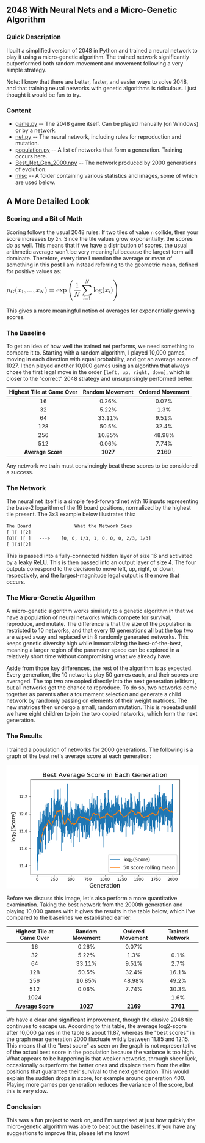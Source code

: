 ## 2048 With Neural Nets and a Micro-Genetic Algorithm ##
### Quick Description ###
I built a simplified version of 2048 in Python and trained a neural network to play it using a micro-genetic algorithm.  The trained network significantly outperformed both random movement and movement following a very simple strategy.

Note:  I know that there are better, faster, and easier ways to solve 2048, and that training neural networks with genetic algorithms is ridiculous.  I just thought it would be fun to try.

### Content ###
* [game.py](https://github.com/clambro/2048-Micro-Genetic/blob/master/src/game.py) -- The 2048 game itself.  Can be played manually (on Windows) or by a network.
* [net.py](https://github.com/clambro/2048-Micro-Genetic/blob/master/src/net.py) -- The neural network, including rules for reproduction and mutation.
* [population.py](https://github.com/clambro/2048-Micro-Genetic/blob/master/src/population.py) -- A list of networks that form a generation.  Training occurs here.
* [Best_Net_Gen_2000.npy](https://github.com/clambro/2048-Micro-Genetic/blob/master/Best_Net_Gen_2000.npy) -- The network produced by 2000 generations of evolution.
* [misc](https://github.com/clambro/2048-Micro-Genetic/tree/master/misc) -- A folder containing various statistics and images, some of which are used below.


## A More Detailed Look ##
### Scoring and a Bit of Math ###
Scoring follows the usual 2048 rules:  If two tiles of value `n` collide, then your score increases by `2n`.  Since the tile values grow exponentially, the scores do as well.  This means that if we have a distribution of scores, the usual arithmetic average won't be very meaningful because the largest term will dominate.  Therefore, every time I mention the average or mean of something in this post I am instead referring to the geometric mean, defined for positive values as:

![Geometric Mean](misc/geometric_mean.png)

This gives a more meaningful notion of averages for exponentially growing scores.


### The Baseline ###
To get an idea of how well the trained net performs, we need something to compare it to.  Starting with a random algorithm, I played 10,000 games, moving in each direction with equal probability, and got an average score of 1027.  I then played another 10,000 games using an algorithm that always chose the first legal move in the order `[left, up, right, down]`, which is closer to the "correct" 2048 strategy and unsurprisingly performed better:

Highest Tile at Game Over | Random Movement | Ordered Movement
:------------------------:|:---------------:|:---------------:
16 | 0.26% | 0.07%
32 | 5.22% | 1.3%
64 | 33.11% | 9.51%
128 | 50.5% | 32.4%
256 | 10.85% | 48.98%
512 | 0.06% | 7.74%
**Average Score** | **1027** | **2169**

Any network we train must convincingly beat these scores to be considered a success.


### The Network ###
The neural net itself is a simple feed-forward net with 16 inputs representing the base-2 logarithm of the 16 board positions, normalized by the highest tile present.  The 3x3 example below illustrates this:
```
The Board                What the Network Sees
[ ][ ][2]
[8][ ][ ]   --->    [0, 0, 1/3, 1, 0, 0, 0, 2/3, 1/3]
[ ][4][2]
```
This is passed into a fully-connected hidden layer of size 16 and activated by a leaky ReLU.  This is then passed into an output layer of size 4.  The four outputs correspond to the decision to move left, up, right, or down, respectively, and the largest-magnitude legal output is the move that occurs.


### The Micro-Genetic Algorithm ###
A micro-genetic algorithm works similarly to a genetic algorithm in that we have a population of neural networks which compete for survival, reproduce, and mutate.  The difference is that the size of the population is restricted to 10 networks, and that every 10 generations all but the top two are wiped away and replaced with 8 randomly generated networks.  This keeps genetic diversity high while immortalizing the best-of-the-best, meaning a larger region of the parameter space can be explored in a relatively short time without compromising what we already have.

Aside from those key differences, the rest of the algorithm is as expected.  Every generation, the 10 networks play 50 games each, and their scores are averaged.  The top two are copied directly into the next generation (elitism), but all networks get the chance to reproduce.  To do so, two networks come together as parents after a tournament selection and generate a child network by randomly passing on elements of their weight matrices.  The new matrices then undergo a small, random mutation.  This is repeated until we have eight children to join the two copied networks, which form the next generation.


### The Results ###
I trained a population of networks for 2000 generations.  The following is a graph of the best net's average score at each generation:

![Evolution of Scores](misc/scores2000generations.png)

Before we discuss this image, let's also perform a more quantitative examination.  Taking the best network from the 2000th generation and playing 10,000 games with it gives the results in the table below, which I've compared to the baselines we established earlier:

Highest Tile at Game Over | Random Movement | Ordered Movement | Trained Network
:------------------------:|:---------------:|:----------------:|:----------:
16 | 0.26% | 0.07% | 
32 | 5.22% | 1.3% | 0.1%
64 | 33.11% | 9.51% | 2.7%
128 | 50.5% | 32.4% | 16.1%
256 | 10.85% | 48.98% | 49.2%
512 | 0.06% | 7.74% | 30.3%
1024 |  |  | 1.6%
**Average Score** | **1027** | **2169** | **3761**

We have a clear and significant improvement, though the elusive 2048 tile continues to escape us.  According to this table, the average log2-score after 10,000 games in the table is about 11.87, whereas the "best scores" in the graph near generation 2000 fluctuate wildly between 11.85 and 12.15.  This means that the "best score" as seen on the graph is not representative of the actual best score in the population because the variance is too high.  What appears to be happening is that weaker networks, through sheer luck, occasionally outperform the better ones and displace them from the elite positions that guarantee their survival to the next generation.  This would explain the sudden drops in score, for example around generation 400.  Playing more games per generation reduces the variance of the score, but this is very slow.


### Conclusion ###
This was a fun project to work on, and I'm surprised at just how quickly the micro-genetic algorithm was able to beat out the baselines.  If you have any suggestions to improve this, please let me know!
